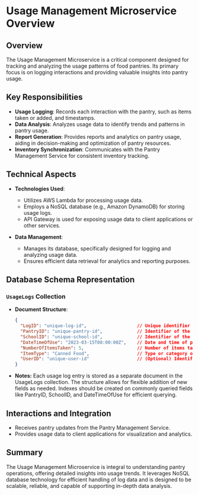 # Usage Management Microservice Overview

## Overview

The Usage Management Microservice is a critical component designed for tracking and analyzing the usage patterns of food pantries. Its primary focus is on logging interactions and providing valuable insights into pantry usage.

## Key Responsibilities

- **Usage Logging**: Records each interaction with the pantry, such as items taken or added, and timestamps.
- **Data Analysis**: Analyzes usage data to identify trends and patterns in pantry usage.
- **Report Generation**: Provides reports and analytics on pantry usage, aiding in decision-making and optimization of pantry resources.
- **Inventory Synchronization**: Communicates with the Pantry Management Service for consistent inventory tracking.

## Technical Aspects

- **Technologies Used**:
  - Utilizes AWS Lambda for processing usage data.
  - Employs a NoSQL database (e.g., Amazon DynamoDB) for storing usage logs.
  - API Gateway is used for exposing usage data to client applications or other services.

- **Data Management**:
  - Manages its database, specifically designed for logging and analyzing usage data.
  - Ensures efficient data retrieval for analytics and reporting purposes.

## Database Schema Representation

### `UsageLogs` Collection
- **Document Structure**:
  ```json
  {
    "LogID": "unique-log-id",                   // Unique identifier for the log entry
    "PantryID": "unique-pantry-id",             // Identifier of the pantry
    "SchoolID": "unique-school-id",             // Identifier of the school associated with the pantry
    "DateTimeOfUse": "2023-03-15T08:00:00Z",    // Date and time of pantry usage
    "NumberOfItemsTaken": 5,                    // Number of items taken during the interaction
    "ItemType": "Canned Food",                  // Type or category of the item taken
    "UserID": "unique-user-id"                  // (Optional) Identifier of the user
  }

- **Notes:**
    Each usage log entry is stored as a separate document in the UsageLogs collection. The structure allows for flexible addition of new fields as needed. Indexes should be created on commonly queried fields like PantryID, SchoolID, and DateTimeOfUse for efficient querying.

## Interactions and Integration

- Receives pantry updates from the Pantry Management Service.
- Provides usage data to client applications for visualization and analytics.

## Summary

The Usage Management Microservice is integral to understanding pantry operations, offering detailed insights into usage trends. It leverages NoSQL database technology for efficient handling of log data and is designed to be scalable, reliable, and capable of supporting in-depth data analysis.


